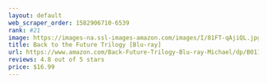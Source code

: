 ```yaml
---
layout: default 
﻿web_scraper_order: 1582906710-6539
rank: #21
image: https://images-na.ssl-images-amazon.com/images/I/81FT-qAjiQL.jpg
title: Back to the Future Trilogy [Blu-ray]
url: https://www.amazon.com/Back-Future-Trilogy-Blu-ray-Michael/dp/B011Q0FSC2/ref=zg_mw_movies-tv_21?_encoding=UTF8&psc=1&refRID=0STWD1YRS3TMPPRB8GBJ
reviews: 4.8 out of 5 stars
price: $16.99 
---
```

